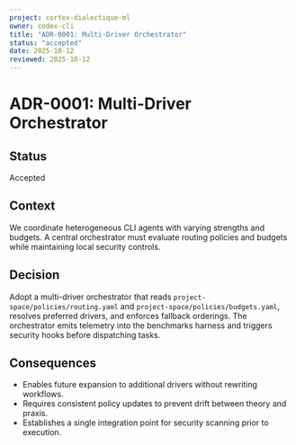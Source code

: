 ```yaml
---
project: cortex-dialectique-ml
owner: codex-cli
title: "ADR-0001: Multi-Driver Orchestrator"
status: "accepted"
date: 2025-10-12
reviewed: 2025-10-12
---
```


# ADR-0001: Multi-Driver Orchestrator

## Status
Accepted

## Context
We coordinate heterogeneous CLI agents with varying strengths and budgets. A central orchestrator must evaluate routing policies and budgets while maintaining local security controls.

## Decision
Adopt a multi-driver orchestrator that reads `project-space/policies/routing.yaml` and `project-space/policies/budgets.yaml`, resolves preferred drivers, and enforces fallback orderings. The orchestrator emits telemetry into the benchmarks harness and triggers security hooks before dispatching tasks.

## Consequences
- Enables future expansion to additional drivers without rewriting workflows.
- Requires consistent policy updates to prevent drift between theory and praxis.
- Establishes a single integration point for security scanning prior to execution.
